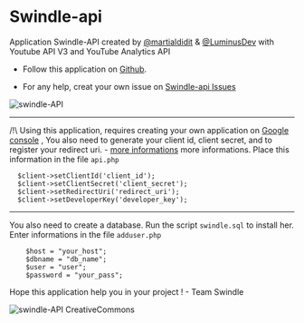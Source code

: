 Swindle-api
===========

Application Swindle-API created by [@martialdidit](https://github.com/martialdidit) & [@LuminusDev](https://github.com/LuminusDev) with Youtube API V3 and YouTube Analytics API

  + Follow this application on <a href="https://github.com/martialdidit/swindle-api">Github</a>. </p></li>
  + For any help, creat your own issue on <a href="https://github.com/martialdidit/swindle-api/issues">Swindle-api Issues</a></p></li>
  
![swindle-API](http://gyazo.com/ee745be6fee436f9aa39ab400b4cab57.png "Application Swindle-API")

***

/!\ Using this application, requires creating your own application on [Google console](https://cloud.google.com/console#/project) 
  , You also need to generate your client id, client secret, and to register your redirect uri. - [more informations](https://developers.google.com/console/help/new/) more informations. Place this information in the file `api.php`

  

    
      $client->setClientId('client_id');
      $client->setClientSecret('client_secret');
      $client->setRedirectUri('redirect_uri');
      $client->setDeveloperKey('developer_key');
      

***

You also need to create a database. Run the script `swindle.sql` to install her.
Enter informations in the file `adduser.php`
```
	$host = "your_host";
	$dbname = "db_name";
	$user = "user";
	$password = "your_pass";
```

Hope this application help you in your project ! - Team Swindle 

![swindle-API CreativeCommons](http://gyazo.com/a9efb23fd897ffb6cc35bbadf2c0655b.png "Application Swindle-API  Creative Commons")

